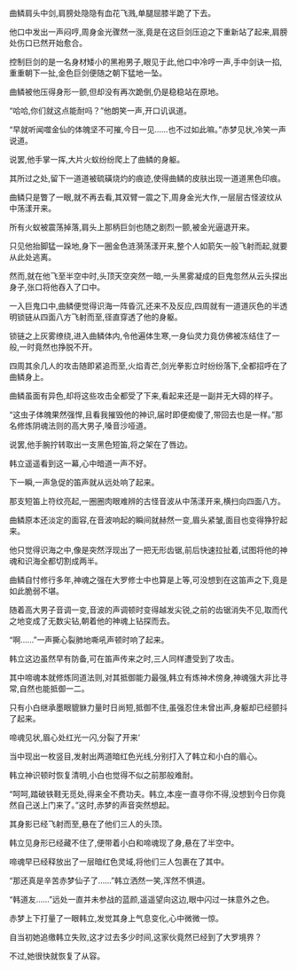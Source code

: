 
曲鳞肩头中剑,肩膀处隐隐有血花飞溅,单腿屈膝半跪了下去。

他口中发出一声闷哼,周身金光骤然一涨,竟是在这巨剑压迫之下重新站了起来,肩膀处伤口已然开始愈合。

控制巨剑的是一名身材矮小的黑袍男子,眼见于此,他口中冷哼一声,手中剑诀一掐,重重朝下一扯,金色巨剑便随之朝下猛地一坠。

曲鳞被他压得身形一颤,但却没有再次跪倒,仍是稳稳站在原地。

“哈哈,你们就这点能耐吗？”他朗笑一声,开口讥讽道。

“早就听闻噬金仙的体魄坚不可摧,今日一见……也不过如此嘛。”赤梦见状,冷笑一声说道。

说罢,他手掌一挥,大片火蚁纷纷爬上了曲鳞的身躯。

其所过之处,留下一道道被硫磺烧灼的痕迹,使得曲鳞的皮肤出现一道道黑色印痕。

曲鳞只是瞥了一眼,就不再去看,其双臂一震之下,周身金光大作,一层层古怪波纹从中荡漾开来。

所有火蚁被震荡掉落,肩头上那柄巨剑也随之剧烈一颤,被金光逼退开来。

只见他抬脚猛一跺地,身下一圈金色涟漪荡漾开来,整个人如箭矢一般飞射而起,就要从此处逃离。

然而,就在他飞至半空中时,头顶天空突然一暗,一头黑雾凝成的巨鬼忽然从云头探出身子,张口将他吞入了口中。

一入巨鬼口中,曲鳞便觉得识海一阵昏沉,还来不及反应,四周就有一道道灰色的半透明锁链从四面八方飞射而至,径直穿透了他的身躯。

锁链之上灰雾缭绕,进入曲鳞体内,令他遍体生寒,一身仙灵力竟仿佛被冻结住了一般,一时竟然也挣脱不开。

四周其余几人的攻击随即紧追而至,火焰青芒,剑光拳影立时纷纷落下,全都招呼在了曲鳞身上。

曲鳞虽面有异色,却将这些攻击全都受了下来,看起来还是一副并无大碍的样子。

“这虫子体魄果然强悍,且看我摧毁他的神识,届时即便痴傻了,带回去也是一样。”那名修炼阴魂法则的高大男子,嗓音沙哑道。

说罢,他手腕拧转取出一支黑色短笛,将之架在了唇边。

韩立遥遥看到这一幕,心中暗道一声不好。

下一瞬,一声急促的笛声就从远处响了起来。

那支短笛上符纹亮起,一圈圈肉眼难辨的古怪音波从中荡漾开来,横扫向四面八方。

曲鳞原本还淡定的面容,在音波响起的瞬间就赫然一变,眉头紧皱,面目也变得狰狞起来。

他只觉得识海之中,像是突然浮现出了一把无形齿锯,前后快速拉扯着,试图将他的神魂和识海全都切割成两半。

曲鳞自忖修行多年,神魂之强在大罗修士中也算是上等,可没想到在这笛声之下,竟是如此脆弱不堪。

随着高大男子音调一变,音波的声调顿时变得越发尖锐,之前的齿锯消失不见,取而代之地变成了无数尖钻,朝着他的神魂上钻探而去。

“啊……”一声撕心裂肺地嘶吼声顿时响了起来。

韩立这边虽然早有防备,可在笛声传来之时,三人同样遭受到了攻击。

其中啼魂本就修炼同道法则,对其抵御能力最强,韩立有炼神术傍身,神魂强大非比寻常,自然也能抵御一二。

只有小白继承墨眼貔貅力量时日尚短,抵御不住,虽强忍住未曾出声,身躯却已经颤抖了起来。

啼魂见状,眉心处红光一闪,分裂了开来‘

当中现出一枚竖目,发射出两道暗红色光线,分别打入了韩立和小白的眉心。

韩立神识顿时恢复清明,小白也觉得不似之前那般难耐。

“呵呵,踏破铁鞋无觅处,得来全不费功夫。韩立,本座一直寻你不得,没想到今日你竟然自己送上门来了。”这时,赤梦的声音突然想起。

其身影已经飞射而至,悬在了他们三人的头顶。

韩立见身形已经藏不住了,便带着小白和啼魂现了身,悬在了半空中。

啼魂早已经释放出了一层暗红色灵域,将他们三人包裹在了其中。

“那还真是辛苦赤梦仙子了……”韩立洒然一笑,浑然不惧道。

“韩道友……”远处一直并未参战的蓝颜,遥遥望向这边,眼中闪过一抹意外之色。

赤梦上下打量了一眼韩立,发觉其身上气息变化,心中微微一惊。

自当初她追缴韩立失败,这才过去多少时间,这家伙竟然已经到了大罗境界？

不过,她很快就恢复了从容。